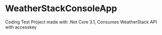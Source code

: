 # WeatherStackConsoleApp
Coding Test Project made with .Net Core 3.1, Consumes WeatherStack API with accesskey
